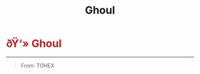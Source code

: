 ﻿---
lang: en-US
title: Ghoul
prev:
next:
---

# <font color=#B22222>ðŸ‘» <b>Ghoul</b></font> <Badge text="Mixed" type="tip" vertical="middle"/>
---

> From: TOHEX
